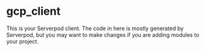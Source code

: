 # gcp_client

This is your Serverpod client. The code in here is mostly generated by
Serverpod, but you may want to make changes if you are adding modules to your
project.
